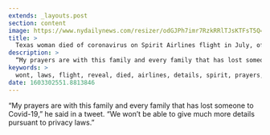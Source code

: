 ```yaml
--- 
extends: _layouts.post 
section: content 
image: https://www.nydailynews.com/resizer/odGJPh7imr7RzkRRlTJsKTFsT5Q=/1200x0/center/middle/cloudfront-us-east-1.images.arcpublishing.com/tronc/ZLIXJFGWWZGVFCZCUPRBDN7PIQ.jpg 
title: > 
  Texas woman died of coronavirus on Spirit Airlines flight in July, officials reveal 
description: > 
  “My prayers are with this family and every family that has lost someone to Covid-19,” he said in a tweet.“We won’t be able to give much more details pursuant to privacy laws.” 
keywords: > 
  wont, laws, flight, reveal, died, airlines, details, spirit, prayers, texas, family, privacy, able, officials, lost, coronavirus, pursuant, woman, covid19 
date: 1603302551.8813846 
--- 
```

<div><p class=""> &#8220;My prayers are with this family and every family that has lost someone to Covid-19,&#8221; he said in a tweet. &#8220;We won&#8217;t be able to give much more details pursuant to privacy laws.&#8221;</p> </div>